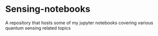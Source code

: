 # Sensing-notebooks
A repository that hosts some of my jupyter notebooks covering various quantum sensing related topics 
